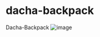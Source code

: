 # dacha-backpack
Dacha-Backpack
![image](https://user-images.githubusercontent.com/79188227/122574868-c96d1200-d058-11eb-9aba-d3c66c73f005.png)
